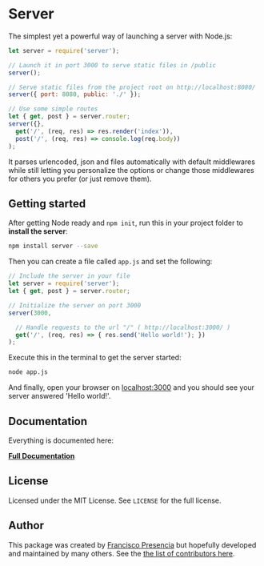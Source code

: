 # Server

The simplest yet a powerful way of launching a server with Node.js:

```js
let server = require('server');

// Launch it in port 3000 to serve static files in /public
server();

// Serve static files from the project root on http://localhost:8080/
server({ port: 8080, public: './' });

// Use some simple routes
let { get, post } = server.router;
server({},
  get('/', (req, res) => res.render('index')),
  post('/', (req, res) => console.log(req.body))
);
```

It parses urlencoded, json and files automatically with default middlewares while still letting you personalize the options or change those middlewares for others you prefer (or just remove them).

## Getting started

After getting Node ready and `npm init`, run this in your project folder to **install the server**:

```bash
npm install server --save
```

Then you can create a file called `app.js` and set the following:

```js
// Include the server in your file
let server = require('server');
let { get, post } = server.router;

// Initialize the server on port 3000
server(3000,

  // Handle requests to the url "/" ( http://localhost:3000/ )
  get('/', (req, res) => { res.send('Hello world!'); })
);
```

Execute this in the terminal to get the server started:

```bash
node app.js
```

And finally, open your browser on [localhost:3000](http://localhost:3000/) and you should see your server answered 'Hello world!'.

## Documentation

Everything is documented here:

<strong><a class="button" href="/documentation"><i class="fa fa-file-code-o"></i> Full Documentation</a></strong>

## License

Licensed under the MIT License. See `LICENSE` for the full license.

## Author

This package was created by [Francisco Presencia]() but hopefully developed and maintained by many others. See the [the list of contributors here](https://github.com/serverjs/server/graphs/contributors).
